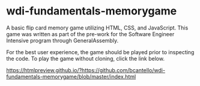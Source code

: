 # wdi-fundamentals-memorygame

A basic flip card memory game utilizing HTML, CSS, and JavaScript. This game was written as part of the pre-work for the Software Engineer Intensive program through GeneralAssembly.

For the best user experience, the game should be played prior to inspecting the code. To play the game without cloning, click the link below.

https://htmlpreview.github.io/?https://github.com/bcantello/wdi-fundamentals-memorygame/blob/master/index.html
